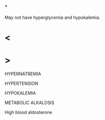 # .

May not have hyperglycemia and hypokalemia.

# <

# >

HYPERNATREMIA

HYPERTENSION

HYPOKALEMIA

METABOLIC ALKALOSIS

High blood aldosterone
